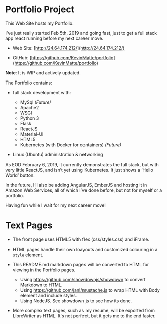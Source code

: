 # Portfolio Project

This Web Site hosts my Portfolio.

I've just really started Feb 5th, 2019 and going fast, just to get a full stack app react running
before my next career move.

* Web Site: [http://24.64.174.212/](http://24.64.174.212/)

* GitHub: [https://github.com/KevinMatte/portfolio](https://github.com/KevinMatte/portfolio)

**Note**: It is WIP and actively updated.

The Portfolio contains:
* full stack development with:

  * MySql _(Future)_
  * Apache2
  * WSGI
  * Python 3
  * Flask
  * ReactJS
  * Material-UI
  * HTML5
  * Kubernetes (with Docker for containers) _(Future)_

* Linux (Ubuntu) administration & networking


As EOD February 6, 2019, it currently demonstrates the full stack, but with very little ReactJS, and isn’t yet using Kubernetes. It just shows a ‘Hello World’ button.

In the future, I’ll also be adding AngularJS, EmberJS and hosting it in Amazon Web Services, all of which I’ve done before, but not for myself or a portfolio.

Having fun while I wait for my next career move!


# Text Pages

* The front page uses HTML5 with flex (css/styles.css) and iFrame.

* HTML pages handle their own loayouts and customized colouring in a `style` element.

* This README.md markdown pages will be converted to HTML for viewing
in the Portfolio pages.

    * Using https://github.com/showdownjs/showdown to convert Markdown to HTML.
    * Using https://github.com/janl/mustache.js to wrap HTML with Body element and include styles.
    * Using NodeJS. See showdown.js to see how its done.

* More complex text pages, such as my resume, will be exported from LibreWriter
as HTML. It's not perfect, but it gets me to the end faster.



